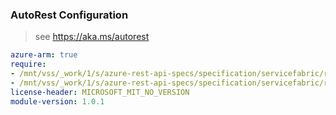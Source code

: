 ### AutoRest Configuration

> see https://aka.ms/autorest

``` yaml
azure-arm: true
require:
- /mnt/vss/_work/1/s/azure-rest-api-specs/specification/servicefabric/resource-manager/readme.md
- /mnt/vss/_work/1/s/azure-rest-api-specs/specification/servicefabric/resource-manager/readme.go.md
license-header: MICROSOFT_MIT_NO_VERSION
module-version: 1.0.1
```